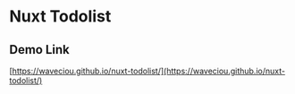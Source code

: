 # Nuxt Todolist

## Demo Link

[https://waveciou.github.io/nuxt-todolist/](https://waveciou.github.io/nuxt-todolist/)
